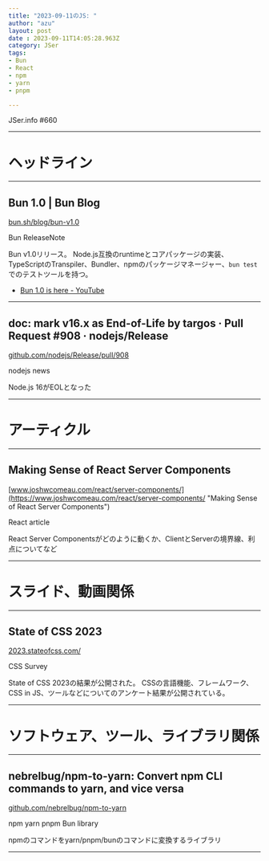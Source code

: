 ```yaml
---
title: "2023-09-11のJS: "
author: "azu"
layout: post
date : 2023-09-11T14:05:28.963Z
category: JSer
tags:
- Bun
- React
- npm
- yarn
- pnpm

---
```


JSer.info #660

----

<h1 class="site-genre">ヘッドライン</h1>

----

## Bun 1.0 | Bun Blog
[bun.sh/blog/bun-v1.0](https://bun.sh/blog/bun-v1.0 "Bun 1.0 | Bun Blog")
<p class="jser-tags jser-tag-icon"><span class="jser-tag">Bun</span> <span class="jser-tag">ReleaseNote</span></p>

Bun v1.0リリース。
Node.js互換のruntimeとコアパッケージの実装、TypeScriptのTranspiler、Bundler、npmのパッケージマネージャー、`bun test`でのテストツールを持つ。

- [Bun 1.0 is here - YouTube](https://www.youtube.com/watch?v=BsnCpESUEqM "Bun 1.0 is here - YouTube")

----

## doc: mark v16.x as End-of-Life by targos · Pull Request #908 · nodejs/Release
[github.com/nodejs/Release/pull/908](https://github.com/nodejs/Release/pull/908 "doc: mark v16.x as End-of-Life by targos · Pull Request #908 · nodejs/Release")
<p class="jser-tags jser-tag-icon"><span class="jser-tag">nodejs</span> <span class="jser-tag">news</span></p>

Node.js 16がEOLとなった


----
<h1 class="site-genre">アーティクル</h1>

----

## Making Sense of React Server Components
[www.joshwcomeau.com/react/server-components/](https://www.joshwcomeau.com/react/server-components/ "Making Sense of React Server Components")
<p class="jser-tags jser-tag-icon"><span class="jser-tag">React</span> <span class="jser-tag">article</span></p>

React Server Componentsがどのように動くか、ClientとServerの境界線、利点についてなど


----
<h1 class="site-genre">スライド、動画関係</h1>

----

## State of CSS 2023
[2023.stateofcss.com/](https://2023.stateofcss.com/ "State of CSS 2023")
<p class="jser-tags jser-tag-icon"><span class="jser-tag">CSS</span> <span class="jser-tag">Survey</span></p>

State of CSS 2023の結果が公開された。
CSSの言語機能、フレームワーク、CSS in JS、ツールなどについてのアンケート結果が公開されている。


----
<h1 class="site-genre">ソフトウェア、ツール、ライブラリ関係</h1>

----

## nebrelbug/npm-to-yarn: Convert npm CLI commands to yarn, and vice versa
[github.com/nebrelbug/npm-to-yarn](https://github.com/nebrelbug/npm-to-yarn "nebrelbug/npm-to-yarn: Convert npm CLI commands to yarn, and vice versa")
<p class="jser-tags jser-tag-icon"><span class="jser-tag">npm</span> <span class="jser-tag">yarn</span> <span class="jser-tag">pnpm</span> <span class="jser-tag">Bun</span> <span class="jser-tag">library</span></p>

npmのコマンドをyarn/pnpm/bunのコマンドに変換するライブラリ


----
